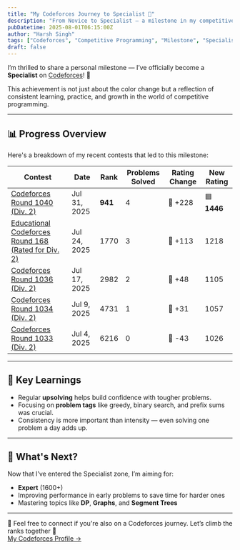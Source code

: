 ```yaml
---
title: "My Codeforces Journey to Specialist 💙"
description: "From Novice to Specialist – a milestone in my competitive programming journey."
pubDatetime: 2025-08-01T06:15:00Z
author: "Harsh Singh"
tags: ["Codeforces", "Competitive Programming", "Milestone", "Specialist"]
draft: false
---
```


I’m thrilled to share a personal milestone — I’ve officially become a **Specialist** on [Codeforces](https://codeforces.com/)! 🎉

This achievement is not just about the color change but a reflection of consistent learning, practice, and growth in the world of competitive programming.

---

## 📊 Progress Overview

Here's a breakdown of my recent contests that led to this milestone:

| Contest | Date | Rank | Problems Solved | Rating Change | New Rating |
|--------|------|------|-----------------|----------------|-------------|
| [Codeforces Round 1040 (Div. 2)](https://codeforces.com/contest/1823) | Jul 31, 2025 | **941** | 4 | 🔼 +228 | 🟦 **1446** |
| [Educational Codeforces Round 168 (Rated for Div. 2)](https://codeforces.com/contest/1819) | Jul 24, 2025 | 1770 | 3 | 🔼 +113 | 1218 |
| [Codeforces Round 1036 (Div. 2)](https://codeforces.com/contest/1817) | Jul 17, 2025 | 2982 | 2 | 🔼 +48 | 1105 |
| [Codeforces Round 1034 (Div. 2)](https://codeforces.com/contest/1812) | Jul 9, 2025 | 4731 | 1 | 🔼 +31 | 1057 |
| [Codeforces Round 1033 (Div. 2)](https://codeforces.com/contest/1809) | Jul 4, 2025 | 6216 | 0 | 🔽 -43 | 1026 |

---

## 🧠 Key Learnings

- Regular **upsolving** helps build confidence with tougher problems.
- Focusing on **problem tags** like greedy, binary search, and prefix sums was crucial.
- Consistency is more important than intensity — even solving one problem a day adds up.

---

## 🎯 What's Next?

Now that I’ve entered the Specialist zone, I’m aiming for:

- **Expert** (1600+)
- Improving performance in early problems to save time for harder ones
- Mastering topics like **DP**, **Graphs**, and **Segment Trees**

---

💬 Feel free to connect if you're also on a Codeforces journey. Let’s climb the ranks together 🚀  
[My Codeforces Profile →](https://codeforces.com/profile/hs1663531)

